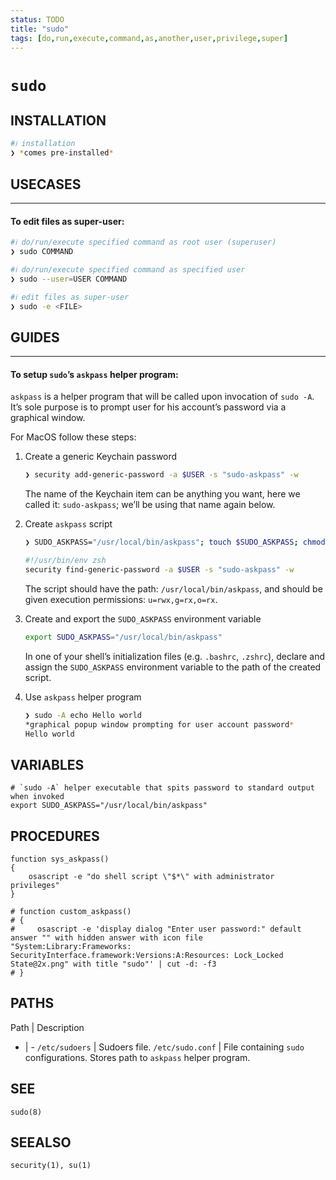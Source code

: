 ```yaml
---
status: TODO
title: "sudo"
tags: [do,run,execute,command,as,another,user,privilege,super]
---
```


# `sudo`

## INSTALLATION


```bash
#ℹ︎ installation
❯ *comes pre-installed*
```


## USECASES

----
#### To edit files as super-user:


```bash
#ℹ︎ do/run/execute specified command as root user (superuser)
❯ sudo COMMAND
```



```bash
#ℹ︎ do/run/execute specified command as specified user
❯ sudo --user=USER COMMAND
```



```bash
#ℹ︎ edit files as super-user
❯ sudo -e <FILE>
```


## GUIDES

----
#### To setup `sudo`’s `askpass` helper program:

`askpass` is a helper program that will be called upon invocation of `sudo -A`. It’s sole purpose is to prompt user for his account’s password via a graphical window.

For MacOS follow these steps:

1. Create a generic Keychain password

    ```zsh
    ❯ security add-generic-password -a $USER -s "sudo-askpass" -w
    ```

    The name of the Keychain item can be anything you want, here we called it: `sudo-askpass`; we’ll be using that name again below.

2. Create `askpass` script

    ```zsh
    ❯ SUDO_ASKPASS="/usr/local/bin/askpass"; touch $SUDO_ASKPASS; chmod 755 $SUDO_ASKPASS
    ```

    ```zsh
    #!/usr/bin/env zsh
    security find-generic-password -a $USER -s "sudo-askpass" -w
    ```

    The script should have the path: `/usr/local/bin/askpass`, and should be given execution permissions: `u=rwx,g=rx,o=rx`.

3. Create and export the `SUDO_ASKPASS` environment variable

    ```zsh
    export SUDO_ASKPASS="/usr/local/bin/askpass"
    ```

    In one of your shell’s initialization files (e.g. `.bashrc`, `.zshrc`), declare and assign the `SUDO_ASKPASS` environment variable to the path of the created script.

4. Use `askpass` helper program

    ```zsh
    ❯ sudo -A echo Hello world
    *graphical popup window prompting for user account password*
    Hello world
    ```


## VARIABLES

    # `sudo -A` helper executable that spits password to standard output when invoked
    export SUDO_ASKPASS="/usr/local/bin/askpass"

## PROCEDURES

    function sys_askpass()
    {
        osascript -e "do shell script \"$*\" with administrator privileges"
    }

    # function custom_askpass()
    # {
    #     osascript -e 'display dialog "Enter user password:" default answer "" with hidden answer with icon file "System:Library:Frameworks: SecurityInterface.framework:Versions:A:Resources: Lock_Locked State@2x.png" with title "sudo"' | cut -d: -f3
    # }


## PATHS

Path | Description
- | -
`/etc/sudoers` | Sudoers file.
`/etc/sudo.conf` | File containing `sudo` configurations. Stores path to `askpass` helper program.

## SEE

    sudo(8)

## SEEALSO

    security(1), su(1)

